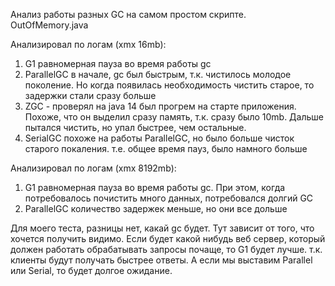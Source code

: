 Анализ работы разных GC на самом простом скрипте.
OutOfMemory.java

Анализировал по логам (xmx 16mb):
1) G1
равномерная пауза во время работы gc
2) ParallelGC
в начале, gc был быстрым, т.к. чистилось молодое поколение. Но когда появилась необходимость чистить старое, то задержки стали сразу больше
3) ZGC - проверял на java 14
был прогрем на старте приложения. Похоже, что он выделил сразу память, т.к. сразу было 10mb. Дальше пытался чистить, но упал быстрее, чем остальные. 
4) SerialGC
похоже на работы ParallelGC, но было больше чисток старого покаления. т.е. общее время пауз, было намного больше

Анализировал по логам (xmx 8192mb):
1) G1
равномерная пауза во время работы gc. При этом, когда потребовалось почистить много данных, потребовался долгий GC
2) ParallelGC
количество задержек меньше, но они все дольше

Для моего теста, разницы нет, какай gc будет. Тут зависит от того, что хочется получить видимо.
Если будет какой нибудь веб сервер, который должен работать обрабатывать запросы почаще, то G1 будет лучше. т.к. клиенты будут получать быстрее ответы.
А если мы выставим Parallel или Serial, то будет долгое ожидание. 